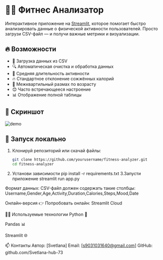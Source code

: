 # 🏃‍♀️ Фитнес Анализатор

Интерактивное приложение на [Streamlit](https://streamlit.io/), которое помогает быстро анализировать данные о физической активности пользователей. Просто загрузи CSV-файл — и получи важные метрики и визуализации.

## 🔥 Возможности

- 📂 Загрузка данных из CSV
- 🔍 Автоматическая очистка и обработка данных
- 📏 Средняя длительность активности
- 🔥 Стандартное отклонение сожжённых калорий
- 👵 Межквартильный размах по возрасту
- 😊 Часто встречающееся настроение
- 📊 Отображение полной таблицы

## 📸 Скриншот

![demo](https://github.com/yourusername/fitness-analyzer/raw/main/demo.png)

## 🚀 Запуск локально

1. Клонируй репозиторий или скачай файлы:
   ```bash
   git clone https://github.com/yourusername/fitness-analyzer.git
   cd fitness-analyzer
2. Установи зависимости
   pip install -r requirements.txt
3.Запусти приложение 
streamlit run app.py


Формат данных:
CSV-файл должен содержать такие столбцы:
Username,Gender,Age,Activity,Duration,Calories,Steps,Mood,Date

Онлайн-версия
👉 Попробовать онлайн: Streamlit Cloud

👩‍💻 Используемые технологии
Python 🐍

Pandas 📊

Streamlit 🌐

📫 Контакты
Автор: [Svetlana]
Email: [s9031031640@gmail.com]
GitHub: github.com/Svetlana-hub-73

